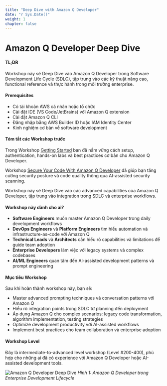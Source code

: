 ```yaml
---
title: "Deep Dive with Amazon Q Developer"
date: "r Sys.Date()"
weight: 1
chapter: false
---
```


# Amazon Q Developer Deep Dive

#### TL;DR
Workshop này sẽ Deep Dive vào Amazon Q Developer trong Software Development Life Cycle (SDLC), tập trung vào các kỹ thuật nâng cao, functional reference và thực hành trong môi trường enterprise.

#### Prerequisites
- Có tài khoản AWS cá nhân hoặc tổ chức
- Cài đặt IDE (VS Code/JetBrains) với Amazon Q extension
- Cài đặt Amazon Q CLI
- Đăng nhập bằng AWS Builder ID hoặc IAM Identity Center
- Kinh nghiệm cơ bản về software development

#### Tóm tắt các Workshop trước
Trong Workshop [Getting Started](https://aws-fcj-amazonq-workshop.github.io/Amazon-Q-Series/Getting-Started-with-AmazonQ-Developer/) bạn đã nắm vững cách setup, authentication, hands-on labs và best practices cơ bản cho Amazon Q Developer.

Workshop [Secure Your Code With Amazon Q Developer](https://aws-fcj-amazonq-workshop.github.io/Amazon-Q-Series/Secure-Your-Code-with-AmazonQ-Developer/) đã giúp bạn tăng cường security posture và code quality thông qua AI-assisted security scanning.

Workshop này sẽ Deep Dive vào các advanced capabilities của Amazon Q Developer, tập trung vào integration trong SDLC và enterprise workflows.

#### Workshop này dành cho ai?
- **Software Engineers** muốn master Amazon Q Developer trong daily development workflows
- **DevOps Engineers** và **Platform Engineers** tìm hiểu automation và infrastructure-as-code với Amazon Q
- **Technical Leads** và **Architects** cần hiểu rõ capabilities và limitations để guide team adoption
- **Enterprise Developers** làm việc với legacy systems và complex codebases
- **AI/ML Engineers** quan tâm đến AI-assisted development patterns và prompt engineering

#### Mục tiêu Workshop
Sau khi hoàn thành workshop này, bạn sẽ:
- Master advanced prompting techniques và conversation patterns với Amazon Q
- Hiểu rõ integration points trong SDLC từ planning đến deployment
- Áp dụng Amazon Q cho complex scenarios: legacy code transformation, algorithm implementation, testing strategies
- Optimize development productivity với AI-assisted workflows
- Implement best practices cho team collaboration và enterprise adoption

#### Workshop Level
Đây là intermediate-to-advanced level workshop (Level #200-400), phù hợp cho những ai đã có experience với Amazon Q Developer hoặc AI-assisted development tools.

![Amazon Q Developer Deep Dive](/images/image.png?width=90pc)
*Hình 1: Amazon Q Developer trong Enterprise Development Lifecycle*